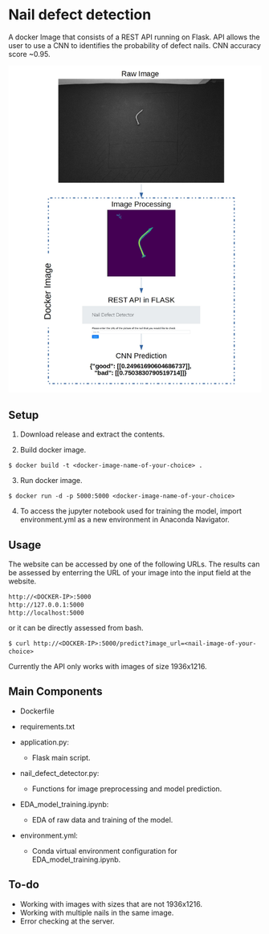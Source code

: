 # Nail defect detection
A docker Image that consists of a REST API running on Flask. API allows the user to use a CNN to identifies the probability of defect nails. CNN accuracy score ~0.95.

![](example.jpg)


## Setup
1. Download release and extract the contents. 

2. Build docker image.
```shell
$ docker build -t <docker-image-name-of-your-choice> . 
```
    
3. Run docker image.
```shell
$ docker run -d -p 5000:5000 <docker-image-name-of-your-choice>  
```
4. To access the jupyter notebook used for training the model, import environment.yml as a new environment in Anaconda Navigator. 

## Usage

The website can be accessed by one of the following URLs. The results can be assessed by enterring the URL of your image into the input field at the website.
```shell
http://<DOCKER-IP>:5000
http://127.0.0.1:5000
http://localhost:5000
```
or it can be directly assessed from bash.
```shell
$ curl http://<DOCKER-IP>:5000/predict?image_url=<nail-image-of-your-choice>  
```
Currently the API only works with images of size 1936x1216.

## Main Components

- Dockerfile
- requirements.txt
- application.py:
  - Flask main script.
- nail_defect_detector.py:
  - Functions for image preprocessing and model prediction.
  
- EDA_model_training.ipynb:
  - EDA of raw data and training of the model.
- environment.yml:
  - Conda virtual environment configuration for EDA_model_training.ipynb.
  
## To-do
- Working with images with sizes that are not 1936x1216.
- Working with multiple nails in the same image.
- Error checking at the server.




